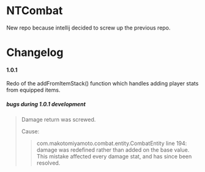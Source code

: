 # NTCombat
New repo because intellij decided to screw up the previous repo.

# Changelog
#### 1.0.1
Redo of the addFromItemStack() function which handles
adding player stats from equipped items.
##### bugs during 1.0.1 development
> Damage return was screwed.
>
> Cause:
> > com.makotomiyamoto.combat.entity.CombatEntity line 194: damage
> was redefined rather than added on the base value. This mistake affected
> every damage stat, and has since been resolved.